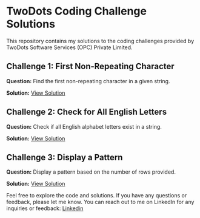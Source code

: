 # TwoDots Coding Challenge Solutions

This repository contains my solutions to the coding challenges provided by TwoDots Software Services (OPC) Private Limited.

## Challenge 1: First Non-Repeating Character
**Question:** Find the first non-repeating character in a given string.

**Solution:** [View Solution](ProgrammingChallenge1.java)

## Challenge 2: Check for All English Letters
**Question:** Check if all English alphabet letters exist in a string.

**Solution:** [View Solution](ProgrammingChallenge2.java)

## Challenge 3: Display a Pattern
**Question:** Display a pattern based on the number of rows provided.

**Solution:** [View Solution](ProgrammingChallenge3.java)

Feel free to explore the code and solutions. If you have any questions or feedback, please let me know. You can reach out to me on LinkedIn for any inquiries or feedback: [Linkedin](https://www.linkedin.com/in/sagar-bangade)

